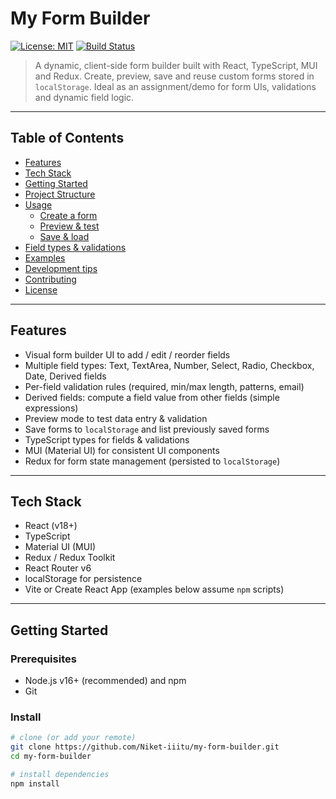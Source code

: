 # My Form Builder

[![License: MIT](https://img.shields.io/badge/license-MIT-blue.svg)](LICENSE)
[![Build Status](https://img.shields.io/badge/build-setup-yellow)](https://github.com/Niket-iiitu/my-form-builder)

> A dynamic, client-side form builder built with React, TypeScript, MUI and Redux. Create, preview, save and reuse custom forms stored in `localStorage`. Ideal as an assignment/demo for form UIs, validations and dynamic field logic.

---

## Table of Contents

- [Features](#features)
- [Tech Stack](#tech-stack)
- [Getting Started](#getting-started)
- [Project Structure](#project-structure)
- [Usage](#usage)
  - [Create a form](#create-a-form)
  - [Preview & test](#preview--test)
  - [Save & load](#save--load)
- [Field types & validations](#field-types--validations)
- [Examples](#examples)
- [Development tips](#development-tips)
- [Contributing](#contributing)
- [License](#license)

---

## Features

- Visual form builder UI to add / edit / reorder fields
- Multiple field types: Text, TextArea, Number, Select, Radio, Checkbox, Date, Derived fields
- Per-field validation rules (required, min/max length, patterns, email)
- Derived fields: compute a field value from other fields (simple expressions)
- Preview mode to test data entry & validation
- Save forms to `localStorage` and list previously saved forms
- TypeScript types for fields & validations
- MUI (Material UI) for consistent UI components
- Redux for form state management (persisted to `localStorage`)

---

## Tech Stack

- React (v18+)
- TypeScript
- Material UI (MUI)
- Redux / Redux Toolkit
- React Router v6
- localStorage for persistence
- Vite or Create React App (examples below assume `npm` scripts)

---

## Getting Started

### Prerequisites

- Node.js v16+ (recommended) and npm
- Git

### Install

```bash
# clone (or add your remote)
git clone https://github.com/Niket-iiitu/my-form-builder.git
cd my-form-builder

# install dependencies
npm install
